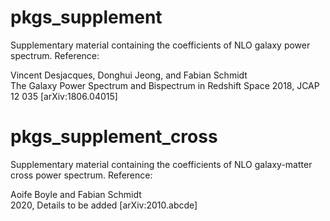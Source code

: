 # pkgs_supplement
Supplementary material containing the coefficients of NLO galaxy power spectrum.
Reference:

Vincent Desjacques, Donghui Jeong, and Fabian Schmidt <br>
The Galaxy Power Spectrum and Bispectrum in Redshift Space 
2018, JCAP 12 035 [arXiv:1806.04015]

# pkgs_supplement_cross
Supplementary material containing the coefficients of NLO galaxy-matter cross power spectrum.
Reference:

Aoife Boyle and Fabian Schmidt <br>
2020, Details to be added [arXiv:2010.abcde]
